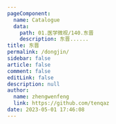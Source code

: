 ```yaml
---
pageComponent: 
  name: Catalogue
  data: 
    path: 01.医学微视/140.东晋
    description: 东晋......
title: 东晋
permalink: /dongjin/
sidebar: false
article: false
comment: false
editLink: false
description: null
author: 
  name: zhengwenfeng
  link: https://github.com/tenqaz
date: 2023-05-01 17:46:08
---
```

